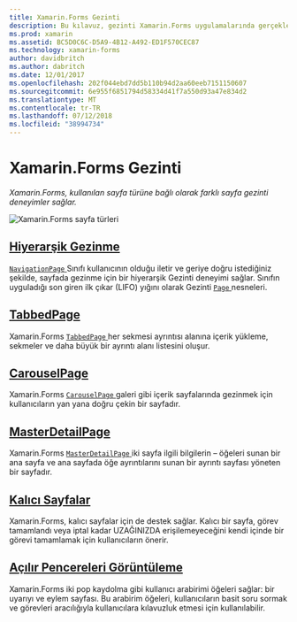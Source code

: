 ```yaml
---
title: Xamarin.Forms Gezinti
description: Bu kılavuz, gezinti Xamarin.Forms uygulamalarında gerçekleştirmeyi açıklar. Xamarin.Forms, kullanılan sayfa türüne bağlı olarak farklı sayfa gezinti deneyimler sağlar.
ms.prod: xamarin
ms.assetid: BC5D0C6C-D5A9-4B12-A492-ED1F570CEC87
ms.technology: xamarin-forms
author: davidbritch
ms.author: dabritch
ms.date: 12/01/2017
ms.openlocfilehash: 202f044ebd7dd5b110b94d2aa60eeb7151150607
ms.sourcegitcommit: 6e955f6851794d58334d41f7a550d93a47e834d2
ms.translationtype: MT
ms.contentlocale: tr-TR
ms.lasthandoff: 07/12/2018
ms.locfileid: "38994734"
---
```

# <a name="xamarinforms-navigation"></a>Xamarin.Forms Gezinti

_Xamarin.Forms, kullanılan sayfa türüne bağlı olarak farklı sayfa gezinti deneyimler sağlar._

![](images/page-types.png "Xamarin.Forms sayfa türleri")

## <a name="hierarchical-navigationhierarchicalmd"></a>[Hiyerarşik Gezinme](hierarchical.md)

[ `NavigationPage` ](xref:Xamarin.Forms.NavigationPage) Sınıfı kullanıcının olduğu iletir ve geriye doğru istediğiniz şekilde, sayfada gezinme için bir hiyerarşik Gezinti deneyimi sağlar. Sınıfın uyguladığı son giren ilk çıkar (LIFO) yığını olarak Gezinti [ `Page` ](xref:Xamarin.Forms.Page) nesneleri.

## <a name="tabbedpagetabbed-pagemd"></a>[TabbedPage](tabbed-page.md)

Xamarin.Forms [ `TabbedPage` ](xref:Xamarin.Forms.TabbedPage) her sekmesi ayrıntısı alanına içerik yükleme, sekmeler ve daha büyük bir ayrıntı alanı listesini oluşur.

## <a name="carouselpagecarousel-pagemd"></a>[CarouselPage](carousel-page.md)

Xamarin.Forms [ `CarouselPage` ](xref:Xamarin.Forms.CarouselPage) galeri gibi içerik sayfalarında gezinmek için kullanıcıların yan yana doğru çekin bir sayfadır.

## <a name="masterdetailpagemaster-detail-pagemd"></a>[MasterDetailPage](master-detail-page.md)

Xamarin.Forms [ `MasterDetailPage` ](xref:Xamarin.Forms.MasterDetailPage) iki sayfa ilgili bilgilerin – öğeleri sunan bir ana sayfa ve ana sayfada öğe ayrıntılarını sunan bir ayrıntı sayfası yöneten bir sayfadır.

## <a name="modal-pagesmodalmd"></a>[Kalıcı Sayfalar](modal.md)

Xamarin.Forms, kalıcı sayfalar için de destek sağlar. Kalıcı bir sayfa, görev tamamlandı veya iptal kadar UZAĞINIZDA erişilemeyeceğini kendi içinde bir görevi tamamlamak için kullanıcıların önerir.

## <a name="displaying-pop-upspop-upsmd"></a>[Açılır Pencereleri Görüntüleme](pop-ups.md)

Xamarin.Forms iki pop kaydolma gibi kullanıcı arabirimi öğeleri sağlar: bir uyarıyı ve eylem sayfası. Bu arabirim öğeleri, kullanıcıların basit soru sormak ve görevleri aracılığıyla kullanıcılara kılavuzluk etmesi için kullanılabilir.
